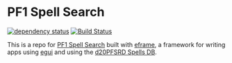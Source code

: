 # PF1 Spell Search

[![dependency status](https://deps.rs/repo/github/FRoith/pf1_spell_search/status.svg)](https://deps.rs/repo/github/emilk/eframe_template)
[![Build Status](https://github.com/FRoith/pf1_spell_search/workflows/CI/badge.svg)](https://github.com/FRoith/pf1_spell_search/actions?workflow=CI)

This is a repo for [PF1 Spell Search](https://tools.highdex.org/pf1_spell_search/) built with [eframe](https://github.com/emilk/egui/tree/master/crates/eframe), a framework for writing apps using [egui](https://github.com/emilk/egui/) and using the [d20PFSRD Spells DB](https://www.d20pfsrd.com/magic/tools/spells-db/).